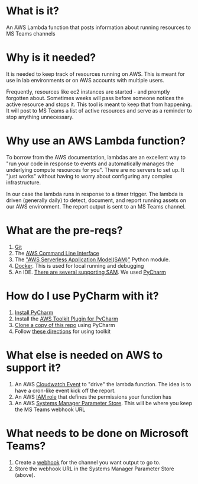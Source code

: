 # What is it?
An AWS Lambda function that posts information about running resources to MS Teams channels

# Why is it needed? 
It is needed to keep track of resources running on AWS.  This is meant for use in lab environments or on AWS accounts with multiple users.  

Frequently, resources like ec2 instances are started - and promptly forgotten about.  Sometimes weeks will pass before someone notices 
the active resource and stops it.  This tool is meant to keep that from happening.  It will post to MS Teams a list of active resources and serve 
as a reminder to stop anything unnecessary.

# Why use an AWS Lambda function?
To borrow from the AWS documentation, lambdas are an excellent way to "run your code in response to events and automatically manages the underlying compute resources for you".  There are no servers to set up.  It "just works" without having to worry about configuring any complex infrastructure.  

In our case the lambda runs in response to a timer trigger.  The lambda is driven (generally daily) to detect, document, and report running assets on our AWS environment. The report output is sent to an MS Teams channel.   

# What are the pre-reqs?
1. [Git][11] 
1. The [AWS Command Line Interface][6]
1. The ["AWS Serverless Application Model(SAM)"][3] Python module.
1. [Docker][7]. This is used for local running and debugging  
1. An IDE. [There are several supporting SAM][4]. We used [PyCharm][5] 

# How do I use PyCharm with it?
1. [Install PyCharm][8]
1. Install the [AWS Toolkit Plugin for PyCharm][9]
1. [Clone a copy of this repo][10] using PyCharm
1. Follow [these directions][12] for using toolkit

# What else is needed on AWS to support it?
1. An AWS [Cloudwatch Event][13] to "drive" the lambda function. The idea is to have a cron-like event kick off the report. 
1. An AWS [IAM role][14] that defines the permissions your function has 
1. An AWS [Systems Manager Parameter Store][15]. This will be where you keep the MS Teams webhook URL

# What needs to be done on Microsoft Teams?
1. Create a [webhook][16] for the channel you want output to go to. 
1. Store the webhook URL in the Systems Manager Parameter Store (above).


[3]: https://docs.aws.amazon.com/serverless-application-model/index.html
[4]: https://docs.aws.amazon.com/serverless-application-model/latest/developerguide/what-is-sam.html
[5]: https://www.jetbrains.com/pycharm/
[6]: https://aws.amazon.com/cli/
[7]: https://www.docker.com/products/docker-desktop
[8]: https://www.jetbrains.com/help/pycharm/installation-guide.html?section=Windows
[9]: https://docs.aws.amazon.com/toolkit-for-jetbrains/latest/userguide/setup-toolkit.html
[10]: https://www.jetbrains.com/help/pycharm/manage-projects-hosted-on-github.html
[11]: https://git-scm.com/book/en/v2/Getting-Started-Installing-Git
[12]: https://docs.aws.amazon.com/toolkit-for-jetbrains/latest/userguide/building-lambda.html
[13]: https://docs.aws.amazon.com/AmazonCloudWatch/latest/events/RunLambdaSchedule.html
[14]: https://docs.aws.amazon.com/lambda/latest/dg/access-control-identity-based.html
[15]: https://aws.amazon.com/blogs/compute/sharing-secrets-with-aws-lambda-using-aws-systems-manager-parameter-store/
[16]: https://docs.microsoft.com/en-us/outlook/actionable-messages/send-via-connectors
